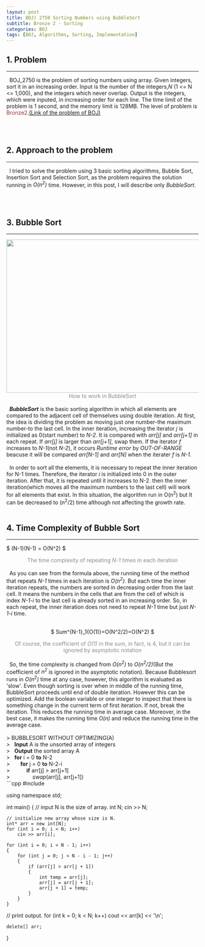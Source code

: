 ```yaml
---
layout: post
title: BOJ) 2750 Sorting Numbers using BubbleSort
subtitle: Bronze 2 - Sorting
categories: BOJ
tags: [BOJ, Algorithms, Sorting, Implementation]
---
```

<h2>1. Problem</h2>
<hr>
&nbsp;&nbsp;BOJ_2750 is the problem of sorting numbers using array. Given integers, sort it in an increasing order. Input is the number of the integers,<i>N</i> (1 <= N <= 1,000), and the integers which never overlap. Output is the integers, which were inputed, in increasing order for each line. The time limit of the problem is 1 second, and the memory limit is 128MB. The level of problem is <span style="color:brown">Bronze2</span>.<a href="https://www.acmicpc.net/problem/2750">(Link of the problem of BOJ)</a><br/>

<br/><br/>
<h2>2. Approach to the problem</h2>
<hr>
&nbsp;&nbsp;I tried to solve the problem using 3 basic sorting algorithms, Bubble Sort, Insertion Sort and Selection Sort, as the problem requires the solution running in <i>O(n<sup>2</sup>)</i> time. However, in this post, I will describe only <I>BubbleSort</I>.<br/>

<br/><br/>
<h2>3. Bubble Sort</h2>
<hr>
<center><img src = "https://user-images.githubusercontent.com/80208196/152556358-71d25c22-ed38-4593-9daf-05424d1335d3.png" width="800" height="400"></center>
<center><span style = "opacity:0.5">How to work in BubbleSort</span></center>
<br/>
&nbsp;&nbsp;<I><b>BubbleSort</b></I> is the basic sorting algorithm in which all elements are compared to the adjacent cell of themselves using double iteration. At first, the idea is dividing the problem as moving just one number-the maximum number-to the last cell. In the inner iteration, increasing the iterator <I>j</I> is initialized as 0(start number) to <i>N-2</i>. It is compared with <i>arr[j]</i> and <i>arr[j+1]</i> in each repeat. If <i>arr[j]</i> is larger than <i>arr[j+1]</i>, swap them.  If the iterator <i>f</i> increases to <i>N-1</i>(not <i>N-2</i>), it occurs <I>Runtime error</I> by <I>OUT-OF-RANGE</I> beacuse it will be compared <i>arr[N-1]</i> and <i>arr[N]</i> when the iterater <i>f</i> is <i>N-1</i>.
<br/><br/>
&nbsp;&nbsp;In order to sort all the elements, it is necessary to repeat the inner iteration for N-1 times. Therefore, the iterator <I>i</I> is initialized into 0 in the outer iteration. After that, it is repeated until it increases to N-2. then the inner iteration(which moves all the maximum numbers to the last cell) will work for all elements that exist. In this situation, the algorithm run in O&#40;n<sup>2</sup>&#41; but It can be decreased to &#40;n<sup>2</sup>/2&#41; time although not affecting the growth rate.
<br/><br/>

<h2>4. Time Complexity of Bubble Sort</h2>
<hr>

$ (N-1)(N-1) = O(N^2) $

<center><span style = "opacity:0.5">The time complexity of repeating <i>N-1</i> times in each iteration</span></center>
<br/>
&nbsp;&nbsp;As you can see from the formula above, the running time of the method that repeats <i>N-1</i> times in each iteration is <i>O(n<sup>2</sup>)</i>. But each time the inner iteration repeats, the numbers are sorted in decreasing order from the last cell. It means the numbers in the cells that are from the cell of which is index <i>N-1-i</i> to the last cell is already sorted in an increasing order. So, in each repeat, the inner iteration does not need to repeat <i>N-1</i> time but just <i>N-1-i</i> time.
<br/><br/>
<center>

$ Sum^{N-1}_1{O(1)}=O(N^2/2)=O(N^2) $

</center>
<center><span style = "opacity:0.5">Of course, the coefficient of <i>O(1)</i> in the sum, in fact, is 4, but it can be ignored by asymptotic notation </span></center>
<br/>
&nbsp;&nbsp;So, the time complexity is changed from <i>O(n<sup>2</sup>)</i> to <i>O(n<sup>2</sup>/2)</i>(But the coefficient of <i>n<sup>2</sup></i> is ignored in the asymptotic notation). Because Bubblesort runs in <i>O(n<sup>2</sup>)</i> time at any case, however, this algorithm is evaluated as 'slow'. Even though sorting is over when in middle of the running time, BubbleSort proceeds until end of double iteration. However this can be optimized. Add the boolean variable or one integer to inspect that there is something change in the current term of first iteration. If not, break the iteration. This reduces the running time in average case. Moreover, in the best case, it makes the running time <i>O(n)</i> and reduce the running time in the average case.
<br/><br/>
> BUBBLESORT WITHOUT OPTIMIZING(A) <br/>
> &nbsp;&nbsp;<b>Input</b> A is the unsorted array of integers<br/>
> &nbsp;&nbsp;<b>Output</b> the sorted array A<br/>
> &nbsp;&nbsp;<b>for</b> i = 0 <b>to</b> N-2<br/>
> &nbsp;&nbsp;&nbsp;&nbsp;&nbsp;&nbsp;<b>for</b> j = 0 <b>to</b> N-2-i<br/>
> &nbsp;&nbsp;&nbsp;&nbsp;&nbsp;&nbsp;&nbsp;&nbsp;&nbsp;&nbsp;<b>if</b> arr&#91;j&#93; &#62; arr&#91;j+1&#93;<br/>
> &nbsp;&nbsp;&nbsp;&nbsp;&nbsp;&nbsp;&nbsp;&nbsp;&nbsp;&nbsp;&nbsp;&nbsp;&nbsp;&nbsp;<i>swap</i>&#40;arr&#91;j&#93;, arr&#91;j+1&#93;&#41;

<br/>
```cpp
#include<iostream>

using namespace std;

int main()
{
    // input N is the size of array.
    int N;
    cin >> N;
 
    // initialize new array whose size is N.
    int* arr = new int[N];
    for (int i = 0; i < N; i++)
        cin >> arr[i];
 
    for (int i = 0; i < N - 1; i++)
    {
        for (int j = 0; j < N - i - 1; j++)
        {
            if (arr[j] > arr[j + 1])
            {
                int temp = arr[j];
                arr[j] = arr[j + 1];
                arr[j + 1] = temp;
            }
        }
    }
 
 // print output.
    for (int k = 0; k < N; k++) cout << arr[k] << '\n';
 
    delete[] arr;
}
```